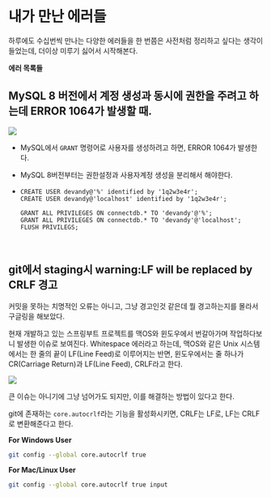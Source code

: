 # 내가 만난 에러들

하루에도 수십번씩 만나는 다양한 에러들을 한 번쯤은 사전처럼 정리하고 싶다는 생각이 들었는데, 더이상 미루기 싫어서 시작해본다.

**에러 목록들**

## <a name="mysql-8-grant"></a>MySQL 8 버전에서 계정 생성과 동시에 권한을 주려고 하는데 ERROR 1064가 발생할 때.

![](https://lh3.googleusercontent.com/pw/ACtC-3eXvKWtKGClCV0F3-eU5TCf-0HJ9Qxz2GTv_RM1MLI_QmnBgSDbGFjPo0AZ4s6UdSBkX5HIHkK_s3Hnf1NIYmQ7ppBpaiY2T7MNgsn7GfHt7VUhC9EHHXT-SuxzN_5zEed6XGtk5b0yb9MvWVklZ5AtCA=w1792-h1040-no?authuser=0)

- MySQL에서 `GRANT` 명령어로 사용자를 생성하려고 하면, ERROR 1064가 발생한다.
  
- MySQL 8버전부터는 권한설정과 사용자계정 생성을 분리해서 해야한다.
  
- ```mysql
  CREATE USER devandy@'%' identified by '1q2w3e4r';
  CREATE USER devandy@'localhost' identified by '1q2w3e4r';
  
  GRANT ALL PRIVILEGES ON connectdb.* TO 'devandy'@'%';
  GRANT ALL PRIVILEGES ON connectdb.* TO 'devandy'@'localhost';
  FLUSH PRIVILEGS;
  ```

<br>

## <a name="autocrlf"></a>git에서 staging시 warning:LF will be replaced by CRLF 경고

커밋을 못하는 치명적인 오류는 아니고, 그냥 경고인것 같은데 뭘 경고하는지를 몰라서 구글링을 해보았다.

현재 개발하고 있는 스프링부트 프로젝트를 맥OS와 윈도우에서 번갈아가며 작업하다보니 발생한 이슈로 보여진다. Whitespace 에러라고 하는데, 맥OS와 같은 Unix 시스템에서는 한 줄의 끝이 LF(Line Feed)로 이루어지는 반면, 윈도우에서는 줄 하나가 CR(Carriage Return)과 LF(Line Feed), CRLF라고 한다.

![](https://lh3.googleusercontent.com/pw/ACtC-3fvgXjIyNdSU9oVyNOFaqupB6FMSRTK38GEwAOHwBPi3TzgH0OU7Njw49K_REW8gglqS_3lTXxlMFkGwrNlfUZPq2pYnKB5iByqS6VeYin3mVx6m4xlYxfZqvp4ZbGBVGu0lCub2tdk8-y8I9Y47QX-8w=w840-h152-no?authuser=0)

큰 이슈는 아니기에 그냥 넘어가도 되지만, 이를 해결하는 방법이 있다고 한다.

git에 존재하는 `core.autocrlf`라는 기능을 활성화시키면, CRLF는 LF로, LF는 CRLF로 변환해준다고 한다.

**For Windows User**

~~~bash
git config --global core.autocrlf true
~~~

**For Mac/Linux User**

~~~bash
git config --global core.autocrlf true input
~~~





